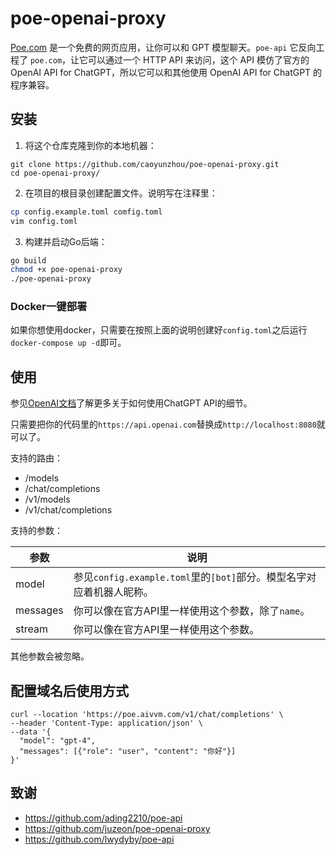 # poe-openai-proxy

[Poe.com](https://poe.com/) 是一个免费的网页应用，让你可以和 GPT 模型聊天。`poe-api` 它反向工程了 `poe.com`，让它可以通过一个 HTTP API 来访问，这个 API 模仿了官方的 OpenAI API for ChatGPT，所以它可以和其他使用 OpenAI API for ChatGPT 的程序兼容。

## 安装

1. 将这个仓库克隆到你的本地机器：

```
git clone https://github.com/caoyunzhou/poe-openai-proxy.git
cd poe-openai-proxy/
```

2. 在项目的根目录创建配置文件。说明写在注释里：

```bash
cp config.example.toml comfig.toml
vim config.toml
```

3. 构建并启动Go后端：

```bash
go build
chmod +x poe-openai-proxy
./poe-openai-proxy
```

### Docker一键部署

如果你想使用docker，只需要在按照上面的说明创建好`config.toml`之后运行`docker-compose up -d`即可。

## 使用

参见[OpenAI文档](https://platform.openai.com/docs/api-reference/chat/create)了解更多关于如何使用ChatGPT API的细节。

只需要把你的代码里的`https://api.openai.com`替换成`http://localhost:8080`就可以了。

支持的路由：

- /models
- /chat/completions
- /v1/models
- /v1/chat/completions

支持的参数：

| 参数     | 说明                                                         |
| -------- | ------------------------------------------------------------ |
| model    | 参见`config.example.toml`里的`[bot]`部分。模型名字对应着机器人昵称。 |
| messages | 你可以像在官方API里一样使用这个参数，除了`name`。            |
| stream   | 你可以像在官方API里一样使用这个参数。                               |

其他参数会被忽略。

## 配置域名后使用方式
```
curl --location 'https://poe.aivvm.com/v1/chat/completions' \
--header 'Content-Type: application/json' \
--data '{
  "model": "gpt-4",
  "messages": [{"role": "user", "content": "你好"}]
}'
```


## 致谢

- <https://github.com/ading2210/poe-api>
- <https://github.com/juzeon/poe-openai-proxy>
- <https://github.com/lwydyby/poe-api>
